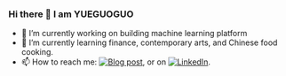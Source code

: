 ### Hi there 👋 I am YUEGUOGUO

- 🔭 I’m currently working on building machine learning platform
- 🌱 I’m currently learning finance, contemporary arts, and Chinese food cooking.
- 📫 How to reach me: [![Blog post][1.2]][1], or on [![LinkedIn][2.2]][2].

<!-- Icons -->
[1.2]: https://github.com/yueguoguo/yueguoguo.github.io/blob/65b0dd9d98f8f818093398a72fd1d147c4863bee/images/prof_pic_le.jpg (twitter icon without padding)
[2.2]: https://raw.githubusercontent.com/MartinHeinz/MartinHeinz/master/linkedin-3-16.png (LinkedIn icon without padding)

<!-- Links to your social media accounts -->
[1]: http://yueguoguo.github.io/
[2]: https://www.linkedin.com/in/yueguoguo1024/